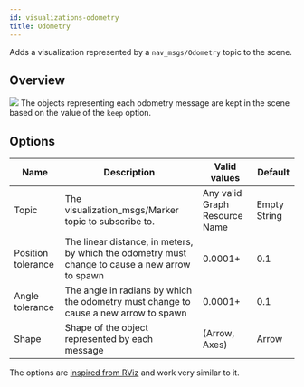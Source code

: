 ```yaml
---
id: visualizations-odometry
title: Odometry
---
```


Adds a visualization represented by a `nav_msgs/Odometry` topic to the scene.

## Overview

![](/img/viz/viz-odometry.png)
The objects representing each odometry message are kept in the scene based on the value of the `keep` option.

## Options

Name | Description | Valid values | Default  
--- | --- | --- | ---
Topic | The visualization_msgs/Marker topic to subscribe to. | Any valid Graph Resource Name | Empty String  
Position tolerance | The linear distance, in meters, by which the odometry must change to cause a new arrow to spawn | 0.0001+ | 0.1  
Angle tolerance | The angle in radians by which the odometry must change to cause a new arrow to spawn | 0.0001+ | 0.1  
Shape | Shape of the object represented by each message | (Arrow, Axes) | Arrow  

[//]: # ( Keep | The number of arrows to keep before new arrows start causing old ones to disappear. 0 means an infinite number \(dangerous\) | 0+ | 100 )

The options are [inspired from RViz](http://wiki.ros.org/rviz/DisplayTypes/Odometry) and work very similar to it.
